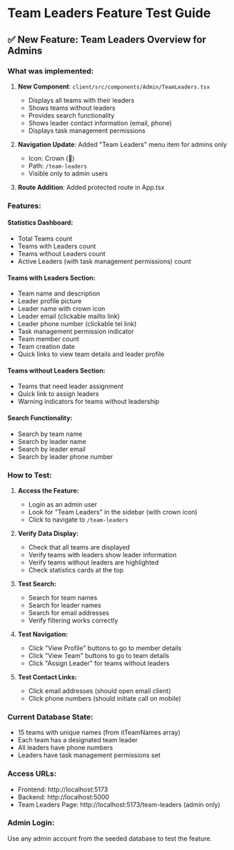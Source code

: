 # Team Leaders Feature Test Guide

## ✅ **New Feature: Team Leaders Overview for Admins**

### **What was implemented:**

1. **New Component**: `client/src/components/Admin/TeamLeaders.tsx`

   - Displays all teams with their leaders
   - Shows teams without leaders
   - Provides search functionality
   - Shows leader contact information (email, phone)
   - Displays task management permissions

2. **Navigation Update**: Added "Team Leaders" menu item for admins
   only

   - Icon: Crown (👑)
   - Path: `/team-leaders`
   - Visible only to admin users

3. **Route Addition**: Added protected route in App.tsx

### **Features:**

#### **Statistics Dashboard:**

- Total Teams count
- Teams with Leaders count
- Teams without Leaders count
- Active Leaders (with task management permissions) count

#### **Teams with Leaders Section:**

- Team name and description
- Leader profile picture
- Leader name with crown icon
- Leader email (clickable mailto link)
- Leader phone number (clickable tel link)
- Task management permission indicator
- Team member count
- Team creation date
- Quick links to view team details and leader profile

#### **Teams without Leaders Section:**

- Teams that need leader assignment
- Quick link to assign leaders
- Warning indicators for teams without leadership

#### **Search Functionality:**

- Search by team name
- Search by leader name
- Search by leader email
- Search by leader phone number

### **How to Test:**

1. **Access the Feature:**

   - Login as an admin user
   - Look for "Team Leaders" in the sidebar (with crown icon)
   - Click to navigate to `/team-leaders`

2. **Verify Data Display:**

   - Check that all teams are displayed
   - Verify teams with leaders show leader information
   - Verify teams without leaders are highlighted
   - Check statistics cards at the top

3. **Test Search:**

   - Search for team names
   - Search for leader names
   - Search for email addresses
   - Verify filtering works correctly

4. **Test Navigation:**

   - Click "View Profile" buttons to go to member details
   - Click "View Team" buttons to go to team details
   - Click "Assign Leader" for teams without leaders

5. **Test Contact Links:**
   - Click email addresses (should open email client)
   - Click phone numbers (should initiate call on mobile)

### **Current Database State:**

- 15 teams with unique names (from itTeamNames array)
- Each team has a designated team leader
- All leaders have phone numbers
- Leaders have task management permissions set

### **Access URLs:**

- Frontend: http://localhost:5173
- Backend: http://localhost:5000
- Team Leaders Page: http://localhost:5173/team-leaders (admin only)

### **Admin Login:**

Use any admin account from the seeded database to test the feature.
